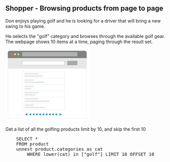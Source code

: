 ##  Shopper - Browsing products from page to page 

Don enjoys playing golf and he is looking for a driver that will bring a new swing to his game. 

He selects the "golf" category and browses through the available golf gear. The webpage shows 10 items at a time, paging through the result set.   

![ScreenShot](./images/webpagination.png)

Get a list of all the golfing products limit by 10, and skip the first 10

<pre id="example">
    SELECT *
	FROM product 
	unnest product.categories as cat
		WHERE lower(cat) in ["golf"] LIMIT 10 OFFSET 10 
</pre>


